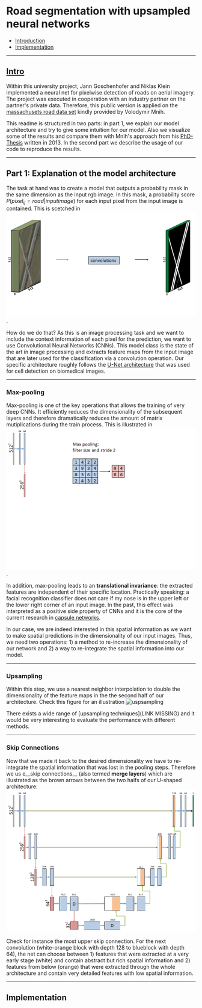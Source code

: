 # Road segmentation with upsampled neural networks

- [Introduction](#intro)
- [Implementation](#implementation)

----------
## [Intro](#intro)

Within this university project, Jann Goschenhofer and Niklas Klein implemented a neural net for pixelwise detection of roads on aerial imagery. The project was executed in cooperation with an industry partner on the partner's private data. Therefore, this public version is applied on the [massachusets road data set](https://www.cs.toronto.edu/~vmnih/data/) kindly provided by Volodymir Mnih.

This readme is structured in two parts: in part 1, we explain our model architecture and try to give some intuition for our model. Also we visualize some of the results and compare them with Mnih's approach from his [PhD-Thesis](https://www.cs.toronto.edu/~vmnih/docs/Mnih_Volodymyr_PhD_Thesis.pdf) written in 2013. In the second part we describe the usage of our code to reproduce the results. 

------------------

## Part 1: Explanation ot the model architecture

The task at hand was to create a model that outputs a probability mask in the same dimension as the input rgb image. In this mask, a probability score $P(pixel_{ij} = road | input image)$ for each input pixel from the input image is contained. This is scetched in  
![scetch of the task](/figures/architecture_1.png). 

How do we do that? As this is an image processing task and we want to include the context information of each pixel for the prediction, we want to use Convolutional Neural Networks (CNNs). This model class is the state of the art in image processing and extracts feature maps from the input image that are later used for the classification via a convolution operation. Our specific architecture roughly follows the [U-Net architecture](https://arxiv.org/abs/1505.04597) that was used for cell detection on biomedical images. 

------------------

### Max-pooling

Max-pooling is one of the key operations that allows the training of very deep CNNs. It efficiently reduces the dimensionality of the subsequent layers and therefore dramatically reduces the amount of matrix mutiplications during the train process. This is illustrated in   
![max-pooling](/figures/unet_1b_6.png).

In addition, max-pooling leads to an __translational invariance__: the extracted features are independent of their specific location. Practically speaking: a facial recognition classifier does not care if my nose is in the upper left or the lower right corner of an input image. In the past, this effect was interpreted as a positive side property of CNNs and it is the core of the current research in [capsule networks](https://hackernoon.com/what-is-a-capsnet-or-capsule-network-2bfbe48769cc). 

In our case, we are indeed interested in this spatial information as we want to make spatial predictions in the dimensionality of our input images. Thus, we need two operations: 1) a method to re-increase the dimensionality of our network and 2) a way to re-integrate the spatial information into our model. 

------------------

### Upsampling

Within this step, we use a nearest neighbor interpolation to double the dimensionality of the feature maps in the the second half of our architecture. Check this figure for an illustration
![uspsampling](unet_2c.png)

There exists a wide range of [upsampling techniques](LINK MISSING) and it would be very interesting to evaluate the performance with different methods. 

------------------

### Skip Connections

Now that we made it back to the desired dimensionality we have to re-integrate the spatial information that was lost in the pooling steps. Therefore we us e__skip connections__ (also termed __merge layers__) which are illustrated as the brown arrows between the two halfs of our U-shaped architecture:  
![complete architecture](/figures/unet_7.png)

Check for instance the most upper skip connection. For the next convolution (white-orange block with depth 128 to blueblock with depth 64), the net can choose between 1) features that were extracted at a very early stage (white) and contain abstract but rich spatial information and 2) features from below (orange) that were extracted through the whole architecture and contain very detailed features with low spatial information. 

------------------

## Implementation






























